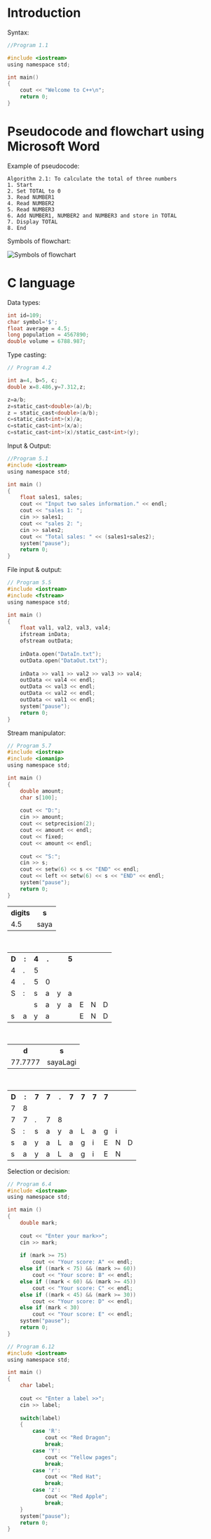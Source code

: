 # Introduction

Syntax:

```c
//Program 1.1

#include <iostream>
using namespace std;

int main()
{
	cout << "Welcome to C++\n";
	return 0;
}
```

# Pseudocode and flowchart using Microsoft Word

Example of pseudocode:
```
Algorithm 2.1: To calculate the total of three numbers
1. Start
2. Set TOTAL to 0
3. Read NUMBER1
4. Read NUMBER2
5. Read NUMBER3
6. Add NUMBER1, NUMBER2 and NUMBER3 and store in TOTAL
7. Display TOTAL
8. End
```

Symbols of flowchart:

![Symbols of flowchart](http://i.imgur.com/lkI94G5.jpg)

# C language

Data types:
```c
int id=109;
char symbol='$';
float average = 4.5;
long population = 4567890;
double volume = 6788.987;
```

Type casting:
```c
// Program 4.2

int a=4, b=5, c;
double x=8.486,y=7.312,z;

z=a/b;
z=static_cast<double>(a)/b;
z = static_cast<double>(a/b);
c=static_cast<int>(x)/a;
c=static_cast<int>(x/a);
c=static_cast<int>(x)/static_cast<int>(y);
```

Input & Output:
```c
//Program 5.1
#include <iostream>
using namespace std;

int main ()
{
	float sales1, sales;
    cout << "Input two sales information." << endl;
    cout << "sales 1: ";
    cin >> sales1;
    cout << "sales 2: ";
    cin >> sales2;
    cout << "Total sales: " << (sales1+sales2);
    system("pause");
    return 0;
}
```

File input & output:
```c
// Program 5.5
#include <iostream>
#include <fstream>
using namespace std;

int main ()
{
	float val1, val2, val3, val4;
    ifstream inData;
    ofstream outData;
    
    inData.open("DataIn.txt");
    outData.open("DataOut.txt");
    
    inData >> val1 >> val2 >> val3 >> val4;
    outData << val4 << endl;
    outData << val3 << endl;
    outData << val2 << endl;
    outData << val1 << endl;
    system("pause");
    return 0;
}
```

Stream manipulator:
```c
// Program 5.7
#include <iostrea>
#include <iomanip>
using namespace std;

int main ()
{
	double amount;
    char s[100];
    
    cout << "D:";
    cin >> amount;
    cout << setprecision(2);
    cout << amount << endl;
    cout << fixed;
    cout << amount << endl;
    
    cout << "S:";
    cin >> s;
    cout << setw(6) << s << "END" << endl;
    cout << left << setw(6) << s << "END" << endl;
    system("pause");
    return 0;
}
```

<table class="tg">
  <tr>
    <th class="tg-9hbo">digits</th>
    <th class="tg-9hbo">s</th>
  </tr>
  <tr>
    <td class="tg-yw4l">4.5</td>
    <td class="tg-yw4l">saya</td>
  </tr>
</table>
<br>
<table class="tg">
  <tr>
    <th class="tg-yw4l">D</th>
    <th class="tg-yw4l">:</th>
    <th class="tg-yw4l">4</th>
    <th class="tg-yw4l">.</th>
    <th class="tg-yw4l"></th>
    <th class="tg-yw4l">5</th>
    <th class="tg-yw4l"></th>
    <th class="tg-yw4l"></th>
    <th class="tg-yw4l"></th>
  </tr>
  <tr>
    <td class="tg-yw4l">4</td>
    <td class="tg-yw4l">.</td>
    <td class="tg-yw4l">5</td>
    <td class="tg-yw4l"></td>
    <td class="tg-yw4l"></td>
    <td class="tg-yw4l"></td>
    <td class="tg-yw4l"></td>
    <td class="tg-yw4l"></td>
    <td class="tg-yw4l"></td>
  </tr>
  <tr>
    <td class="tg-yw4l">4</td>
    <td class="tg-yw4l">.</td>
    <td class="tg-yw4l">5</td>
    <td class="tg-yw4l">0</td>
    <td class="tg-yw4l"></td>
    <td class="tg-yw4l"></td>
    <td class="tg-yw4l"></td>
    <td class="tg-yw4l"></td>
    <td class="tg-yw4l"></td>
  </tr>
  <tr>
    <td class="tg-yw4l">S</td>
    <td class="tg-yw4l">:</td>
    <td class="tg-yw4l">s</td>
    <td class="tg-yw4l">a</td>
    <td class="tg-yw4l">y</td>
    <td class="tg-yw4l">a</td>
    <td class="tg-yw4l"></td>
    <td class="tg-yw4l"></td>
    <td class="tg-yw4l"></td>
  </tr>
  <tr>
    <td class="tg-yw4l"></td>
    <td class="tg-yw4l"></td>
    <td class="tg-yw4l">s</td>
    <td class="tg-yw4l">a</td>
    <td class="tg-yw4l">y</td>
    <td class="tg-yw4l">a</td>
    <td class="tg-yw4l">E</td>
    <td class="tg-yw4l">N</td>
    <td class="tg-yw4l">D</td>
  </tr>
  <tr>
    <td class="tg-yw4l">s</td>
    <td class="tg-yw4l">a</td>
    <td class="tg-yw4l">y</td>
    <td class="tg-yw4l">a</td>
    <td class="tg-yw4l"></td>
    <td class="tg-yw4l"></td>
    <td class="tg-yw4l">E</td>
    <td class="tg-yw4l">N</td>
    <td class="tg-yw4l">D</td>
  </tr>
</table>
<br>
<table class="tg">
  <tr>
    <th class="tg-9hbo">d</th>
    <th class="tg-9hbo">s</th>
  </tr>
  <tr>
    <td class="tg-yw4l">77.7777</td>
    <td class="tg-yw4l">sayaLagi</td>
  </tr>
</table>
<br>
<table class="tg">
  <tr>
    <th class="tg-yw4l">D</th>
    <th class="tg-yw4l">:</th>
    <th class="tg-yw4l">7</th>
    <th class="tg-yw4l">7</th>
    <th class="tg-yw4l">.</th>
    <th class="tg-yw4l">7</th>
    <th class="tg-yw4l">7</th>
    <th class="tg-yw4l">7</th>
    <th class="tg-yw4l">7</th>
    <th class="tg-yw4l"></th>
    <th class="tg-yw4l"></th>
  </tr>
  <tr>
    <td class="tg-yw4l">7</td>
    <td class="tg-yw4l">8</td>
    <td class="tg-yw4l"></td>
    <td class="tg-yw4l"></td>
    <td class="tg-yw4l"></td>
    <td class="tg-yw4l"></td>
    <td class="tg-yw4l"></td>
    <td class="tg-yw4l"></td>
    <td class="tg-yw4l"></td>
    <td class="tg-yw4l"></td>
    <td class="tg-yw4l"></td>
  </tr>
  <tr>
    <td class="tg-yw4l">7</td>
    <td class="tg-yw4l">7</td>
    <td class="tg-yw4l">.</td>
    <td class="tg-yw4l">7</td>
    <td class="tg-yw4l">8</td>
    <td class="tg-yw4l"></td>
    <td class="tg-yw4l"></td>
    <td class="tg-yw4l"></td>
    <td class="tg-yw4l"></td>
    <td class="tg-yw4l"></td>
    <td class="tg-yw4l"></td>
  </tr>
  <tr>
    <td class="tg-yw4l">S</td>
    <td class="tg-yw4l">:</td>
    <td class="tg-yw4l">s</td>
    <td class="tg-yw4l">a</td>
    <td class="tg-yw4l">y</td>
    <td class="tg-yw4l">a</td>
    <td class="tg-yw4l">L</td>
    <td class="tg-yw4l">a</td>
    <td class="tg-yw4l">g</td>
    <td class="tg-yw4l">i</td>
    <td class="tg-yw4l"></td>
  </tr>
  <tr>
    <td class="tg-yw4l">s</td>
    <td class="tg-yw4l">a</td>
    <td class="tg-yw4l">y</td>
    <td class="tg-yw4l">a</td>
    <td class="tg-yw4l">L</td>
    <td class="tg-yw4l">a</td>
    <td class="tg-yw4l">g</td>
    <td class="tg-yw4l">i</td>
    <td class="tg-yw4l">E</td>
    <td class="tg-yw4l">N</td>
    <td class="tg-yw4l">D</td>
  </tr>
  <tr>
    <td class="tg-yw4l">s</td>
    <td class="tg-yw4l">a</td>
    <td class="tg-yw4l">y</td>
    <td class="tg-yw4l">a</td>
    <td class="tg-yw4l">L</td>
    <td class="tg-yw4l">a</td>
    <td class="tg-yw4l">g</td>
    <td class="tg-yw4l">i</td>
    <td class="tg-yw4l">E</td>
    <td class="tg-yw4l">N</td>
    <td class="tg-yw4l"></td>
  </tr>
</table>

Selection or decision:
```c
// Program 6.4
#include <iostream>
using namespace std;

int main ()
{
	double mark;
    
    cout << "Enter your mark>>";
    cin >> mark;
    
    if (mark >= 75)
    	cout << "Your score: A" << endl;
    else if ((mark < 75) && (mark >= 60))
    	cout << "Your score: B" << endl;
    else if ((mark < 60) && (mark >= 45))
    	cout << "Your score: C" << endl;
    else if ((mark < 45) && (mark >= 30))
    	cout << "Your score: D" << endl;
    else if (mark < 30)
    	cout << "Your score: E" << endl;
    system("pause");
    return 0;
}
```

```c
// Program 6.12
#include <iostream>
using namespace std;

int main ()
{
	char label;
    
    cout << "Enter a label >>";
    cin >> label;
    
    switch(label)
    {
    	case 'R':
        	cout << "Red Dragon";
            break;
        case 'Y':
        	cout << "Yellow pages";
            break;
        case 'r':
        	cout << "Red Hat";
            break;
        case 'z':
        	cout << "Red Apple";
            break;
    }
    system("pause");
    return 0;
}
```
